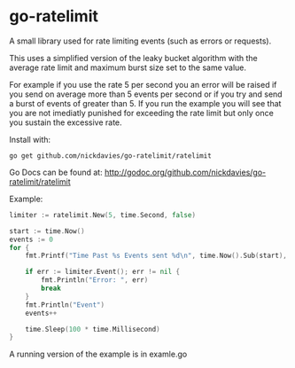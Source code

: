 go-ratelimit
============

A small library used for rate limiting events (such as errors or requests).

This uses a simplified version of the leaky bucket algorithm with the average rate limit
and maximum burst size set to the same value.

For example if you use the rate 5 per second you an error will be raised if you send on average more than 5 events per second
or if you try and send a burst of events of greater than 5. If you run the example you will see that you are not imediatly 
punished for exceeding the rate limit but only once you sustain the excessive rate.

Install with:

    go get github.com/nickdavies/go-ratelimit/ratelimit

Go Docs can be found at: http://godoc.org/github.com/nickdavies/go-ratelimit/ratelimit

Example:

```go
limiter := ratelimit.New(5, time.Second, false)

start := time.Now()
events := 0
for {
    fmt.Printf("Time Past %s Events sent %d\n", time.Now().Sub(start), events)

    if err := limiter.Event(); err != nil {
        fmt.Println("Error: ", err)
        break
    }
    fmt.Println("Event")
    events++

    time.Sleep(100 * time.Millisecond)
}
```

A running version of the example is in examle.go
